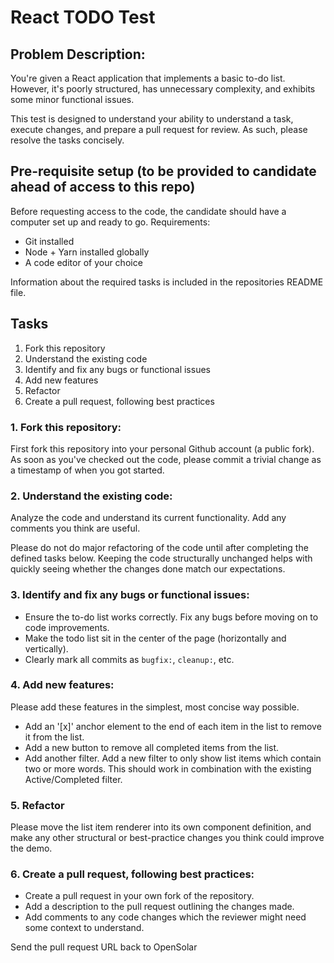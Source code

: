 # React TODO Test

## Problem Description:

You're given a React application that implements a basic to-do list. However, it's poorly structured, has unnecessary complexity, and exhibits some minor functional issues.

This test is designed to understand your ability to understand a task, execute changes, and prepare a pull request for review.
As such, please resolve the tasks concisely.

## Pre-requisite setup (to be provided to candidate ahead of access to this repo)
Before requesting access to the code, the candidate should have a computer set up and ready to go.
Requirements:
- Git installed
- Node + Yarn installed globally
- A code editor of your choice

Information about the required tasks is included in the repositories README file. 

## Tasks

1. Fork this repository
2. Understand the existing code
3. Identify and fix any bugs or functional issues
4. Add new features
5. Refactor
6. Create a pull request, following best practices

### 1. Fork this repository:

First fork this repository into your personal Github account (a public fork).
As soon as you've checked out the code, please commit a trivial change as a timestamp of when you got started.

### 2. Understand the existing code:

Analyze the code and understand its current functionality. Add any comments you think are useful.

Please do not do major refactoring of the code until after completing the defined tasks below.
Keeping the code structurally unchanged helps with quickly seeing whether the changes done match our expectations.

### 3. Identify and fix any bugs or functional issues:

- Ensure the to-do list works correctly. Fix any bugs before moving on to code improvements.
- Make the todo list sit in the center of the page (horizontally and vertically).
- Clearly mark all commits as `bugfix:`, `cleanup:`, etc.

### 4. Add new features:

Please add these features in the simplest, most concise way possible.

- Add an '[x]' anchor element to the end of each item in the list to remove it from the list.
- Add a new button to remove all completed items from the list.
- Add another filter. Add a new filter to only show list items which contain two or more words. This should work in combination with the existing Active/Completed filter.

### 5. Refactor
Please move the list item renderer into its own component definition, and make any other structural or best-practice changes you
think could improve the demo.

### 6. Create a pull request, following best practices:

- Create a pull request in your own fork of the repository.
- Add a description to the pull request outlining the changes made.
- Add comments to any code changes which the reviewer might need some context to understand.

Send the pull request URL back to OpenSolar
